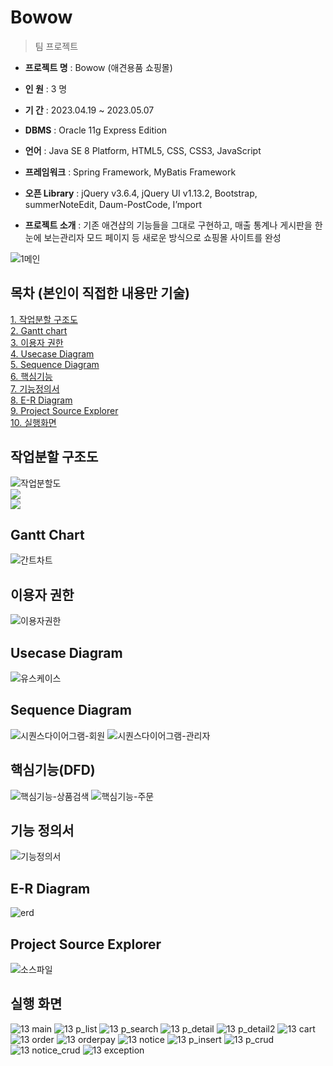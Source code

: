 # Bowow

> 팀 프로젝트

- **프로젝트 명** : Bowow (애견용품 쇼핑몰)

- **인 원** : 3 명

- **기 간** : 2023.04.19 ~ 2023.05.07

- **DBMS** : Oracle 11g Express Edition

- **언어** : Java SE 8 Platform, HTML5, CSS, CSS3, JavaScript

- **프레임워크** : Spring Framework, MyBatis Framework

- **오픈 Library** : jQuery v3.6.4, jQuery UI v1.13.2, Bootstrap, summerNoteEdit, Daum-PostCode, I’mport

- **프로젝트 소개** : 기존 애견샵의 기능들을 그대로 구현하고, 매출 통계나 게시판을 한눈에 보는관리자 모드 페이지 등 새로운 방식으로 쇼핑몰 사이트를 완성

![1메인](https://github.com/Alipheese16th/bowow/assets/117807553/ce59dd0d-e557-4d49-a46b-6589a8aa4cea)

## 목차 (본인이 직접한 내용만 기술)

[1. 작업분할 구조도](https://github.com/Alipheese16th/bowow/blob/master/README.md#%EC%9E%91%EC%97%85%EB%B6%84%ED%95%A0-%EA%B5%AC%EC%A1%B0%EB%8F%84)<br>
[2. Gantt chart](https://github.com/Alipheese16th/bowow/blob/master/README.md#gantt-chart)<br>
[3. 이용자 권한](https://github.com/Alipheese16th/bowow/blob/master/README.md#%EC%9D%B4%EC%9A%A9%EC%9E%90-%EA%B6%8C%ED%95%9C)<br>
[4. Usecase Diagram](https://github.com/Alipheese16th/bowow/blob/master/README.md#usecase-diagram)<br>
[5. Sequence Diagram](https://github.com/Alipheese16th/bowow/blob/master/README.md#sequence-diagram)<br>
[6. 핵심기능](https://github.com/Alipheese16th/bowow/blob/master/README.md#%ED%95%B5%EC%8B%AC%EA%B8%B0%EB%8A%A5dfd)<br>
[7. 기능정의서](https://github.com/Alipheese16th/bowow/blob/master/README.md#%EA%B8%B0%EB%8A%A5-%EC%A0%95%EC%9D%98%EC%84%9C)<br>
[8. E-R Diagram](https://github.com/Alipheese16th/bowow/blob/master/README.md#e-r-diagram)<br>
[9. Project Source Explorer](https://github.com/Alipheese16th/bowow/blob/master/README.md#project-source-explorer)<br>
[10. 실행화면](https://github.com/Alipheese16th/bowow/blob/master/README.md#%EC%8B%A4%ED%96%89-%ED%99%94%EB%A9%B4)<br>

## 작업분할 구조도
![작업분할도](https://github.com/Alipheese16th/bowow/assets/117807553/5549b7cf-586d-458e-80e0-842a29d70242)<br>
![](https://github.com/Alipheese16th/bowow/assets/117807553/812f23db-7a04-42ab-b57d-65f57f42be10)<br>
![](https://github.com/Alipheese16th/bowow/assets/117807553/5b2c4267-ee50-4119-b64c-23a5bd6ed3da)<br>

## Gantt Chart
![간트차트](https://github.com/Alipheese16th/bowow/assets/117807553/768c5281-7d44-42ee-a114-570b45d9ffec)

## 이용자 권한
![이용자권한](https://github.com/Alipheese16th/bowow/assets/117807553/1793894f-d687-46a7-a5af-962d9a829e12)

## Usecase Diagram
![유스케이스](https://github.com/Alipheese16th/bowow/assets/117807553/15d1f724-8f8d-4c81-8bb2-62cef31985df)

## Sequence Diagram
![시퀀스다이어그램-회원](https://github.com/Alipheese16th/bowow/assets/117807553/0c23f342-5c07-4d96-8888-8d69cdaf01b7)
![시퀀스다이어그램-관리자](https://github.com/Alipheese16th/bowow/assets/117807553/69cc2ebe-32d9-4ea9-bf58-ec36d6c9c3f3)

## 핵심기능(DFD)
![핵심기능-상품검색](https://github.com/Alipheese16th/bowow/assets/117807553/a69001ab-1d6a-4b16-be47-bef9c569983e)
![핵심기능-주문](https://github.com/Alipheese16th/bowow/assets/117807553/31334fd9-4a96-4e9d-ba75-16c4fff8bbbc)

## 기능 정의서
![기능정의서](https://github.com/Alipheese16th/bowow/assets/117807553/b51e7ba4-9174-4b43-be85-cd9cac3f17e5)

## E-R Diagram
![erd](https://github.com/Alipheese16th/bowow/assets/117807553/51366875-f15a-4111-b0eb-87df1cefb6c5)

## Project Source Explorer
![소스파일](https://github.com/Alipheese16th/bowow/assets/117807553/c7e96032-279e-45d6-a6f3-35f6b724eb8a)

## 실행 화면
![13 main](https://github.com/Alipheese16th/bowow/assets/117807553/cb51ac2b-f712-4032-9f96-f5287d0b0c00)
![13 p_list](https://github.com/Alipheese16th/bowow/assets/117807553/945c2b9f-52f3-43c5-840c-75a133014ea4)
![13 p_search](https://github.com/Alipheese16th/bowow/assets/117807553/1ebfa482-0c30-4618-8825-47a6dbccf5ea)
![13 p_detail](https://github.com/Alipheese16th/bowow/assets/117807553/d8fab9b1-880c-48c7-8f08-75846c5be5ed)
![13 p_detail2](https://github.com/Alipheese16th/bowow/assets/117807553/cf118603-085b-4228-a6a9-a9c27969960e)
![13 cart](https://github.com/Alipheese16th/bowow/assets/117807553/162c7d00-f005-44b0-915d-5cd5c904171b)
![13 order](https://github.com/Alipheese16th/bowow/assets/117807553/5f2df9e4-51b6-4bb2-a779-3d13071281d7)
![13 orderpay](https://github.com/Alipheese16th/bowow/assets/117807553/95e17b40-aef1-48a6-8231-294240f71e08)
![13 notice](https://github.com/Alipheese16th/bowow/assets/117807553/8e1c1589-369c-4806-a0d2-498c20adbddf)
![13 p_insert](https://github.com/Alipheese16th/bowow/assets/117807553/608668d9-e9fd-4ca9-b831-3cccbbad32e1)
![13 p_crud](https://github.com/Alipheese16th/bowow/assets/117807553/302a7f7a-7b79-41c1-b8c8-8f0542fa542b)
![13 notice_crud](https://github.com/Alipheese16th/bowow/assets/117807553/8184a47d-cdd7-4bd0-9a70-fd760f01bd2e)
![13 exception](https://github.com/Alipheese16th/bowow/assets/117807553/dbce69a2-6f58-47db-b02b-beb95325e742)

